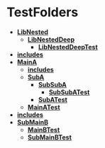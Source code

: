 # TestFolders    


* __[LibNested](Lib/LibNested/LibNested.ahk)__  
	* __[LibNestedDeep](Lib/LibNested/Lib/LibNestedDeep/LibNestedDeep.ahk)__  
		* __[LibNestedDeepTest](Lib/LibNested/Lib/LibNestedDeep/Test/LibNestedDeepTest.ahk)__  
* __[includes](MainA/includes.ahk)__  
* __[MainA](MainA/MainA.ahk)__  
	* __[includes](MainA/SubA/includes.ahk)__  
	* __[SubA](MainA/SubA/SubA.ahk)__  
		* __[SubSubA](MainA/SubA/SubSubA/SubSubA.ahk)__  
			* __[SubSubATest](MainA/SubA/SubSubA/Test/SubSubATest.ahk)__  
		* __[SubATest](MainA/SubA/Test/SubATest.ahk)__  
	* __[MainATest](MainA/Test/MainATest.ahk)__  
* __[includes](MainB/includes.ahk)__  
* __[SubMainB](MainB/SubMainB.ahk)__  
	* __[MainBTest](MainB/Test/MainBTest.ahk)__  
	* __[SubMainBTest](MainB/Test/SubMainBTest.ahk)__		  